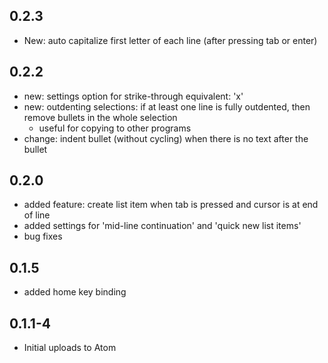 ## 0.2.3

+ New: auto capitalize first letter of each line (after pressing tab or enter)

## 0.2.2

+ new: settings option for strike-through equivalent: 'x'
+ new: outdenting selections: if at least one line is fully outdented, then remove bullets in the whole selection
  + useful for copying to other programs
+ change: indent bullet (without cycling) when there is no text after the bullet

## 0.2.0

* added feature: create list item when tab is pressed and cursor is at end of line
* added settings for 'mid-line continuation'  and 'quick new list items'
* bug fixes

## 0.1.5

* added home key binding

## 0.1.1-4

* Initial uploads to Atom
